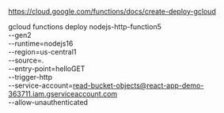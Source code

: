 https://cloud.google.com/functions/docs/create-deploy-gcloud

gcloud functions deploy nodejs-http-function5 \
--gen2 \
--runtime=nodejs16 \
--region=us-central1 \
--source=. \
--entry-point=helloGET \
--trigger-http \
--service-account=read-bucket-objects@react-app-demo-363711.iam.gserviceaccount.com \
--allow-unauthenticated
